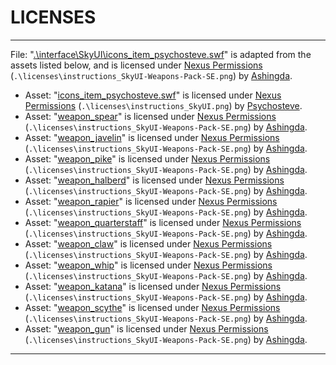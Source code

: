 # LICENSES

---

File: "[.\interface\SkyUI\icons_item_psychosteve.swf](https://www.nexusmods.com/skyrimspecialedition/mods/37231)" is adapted from the assets listed below, and is licensed under [Nexus Permissions](https://www.nexusmods.com/skyrimspecialedition/mods/37231) (`.\licenses\instructions_SkyUI-Weapons-Pack-SE.png`) by [Ashingda](https://www.nexusmods.com/users/10236085).

- Asset: "[icons_item_psychosteve.swf](https://www.nexusmods.com/skyrimspecialedition/mods/12604)" is licensed under [Nexus Permissions](https://www.nexusmods.com/skyrimspecialedition/mods/12604) (`.\licenses\instructions_SkyUI.png`) by [Psychosteve](https://www.nexusmods.com/users/37741).
- Asset: "[weapon_spear](https://www.nexusmods.com/skyrimspecialedition/mods/37231)" is licensed under [Nexus Permissions](https://www.nexusmods.com/skyrimspecialedition/mods/37231) (`.\licenses\instructions_SkyUI-Weapons-Pack-SE.png`) by [Ashingda](https://www.nexusmods.com/users/10236085).
- Asset: "[weapon_javelin](https://www.nexusmods.com/skyrimspecialedition/mods/37231)" is licensed under [Nexus Permissions](https://www.nexusmods.com/skyrimspecialedition/mods/37231) (`.\licenses\instructions_SkyUI-Weapons-Pack-SE.png`) by [Ashingda](https://www.nexusmods.com/users/10236085).
- Asset: "[weapon_pike](https://www.nexusmods.com/skyrimspecialedition/mods/37231)" is licensed under [Nexus Permissions](https://www.nexusmods.com/skyrimspecialedition/mods/37231) (`.\licenses\instructions_SkyUI-Weapons-Pack-SE.png`) by [Ashingda](https://www.nexusmods.com/users/10236085).
- Asset: "[weapon_halberd](https://www.nexusmods.com/skyrimspecialedition/mods/37231)" is licensed under [Nexus Permissions](https://www.nexusmods.com/skyrimspecialedition/mods/37231) (`.\licenses\instructions_SkyUI-Weapons-Pack-SE.png`) by [Ashingda](https://www.nexusmods.com/users/10236085).
- Asset: "[weapon_rapier](https://www.nexusmods.com/skyrimspecialedition/mods/37231)" is licensed under [Nexus Permissions](https://www.nexusmods.com/skyrimspecialedition/mods/37231) (`.\licenses\instructions_SkyUI-Weapons-Pack-SE.png`) by [Ashingda](https://www.nexusmods.com/users/10236085).
- Asset: "[weapon_quarterstaff](https://www.nexusmods.com/skyrimspecialedition/mods/37231)" is licensed under [Nexus Permissions](https://www.nexusmods.com/skyrimspecialedition/mods/37231) (`.\licenses\instructions_SkyUI-Weapons-Pack-SE.png`) by [Ashingda](https://www.nexusmods.com/users/10236085).
- Asset: "[weapon_claw](https://www.nexusmods.com/skyrimspecialedition/mods/37231)" is licensed under [Nexus Permissions](https://www.nexusmods.com/skyrimspecialedition/mods/37231) (`.\licenses\instructions_SkyUI-Weapons-Pack-SE.png`) by [Ashingda](https://www.nexusmods.com/users/10236085).
- Asset: "[weapon_whip](https://www.nexusmods.com/skyrimspecialedition/mods/37231)" is licensed under [Nexus Permissions](https://www.nexusmods.com/skyrimspecialedition/mods/37231) (`.\licenses\instructions_SkyUI-Weapons-Pack-SE.png`) by [Ashingda](https://www.nexusmods.com/users/10236085).
- Asset: "[weapon_katana](https://www.nexusmods.com/skyrimspecialedition/mods/37231)" is licensed under [Nexus Permissions](https://www.nexusmods.com/skyrimspecialedition/mods/37231) (`.\licenses\instructions_SkyUI-Weapons-Pack-SE.png`) by [Ashingda](https://www.nexusmods.com/users/10236085).
- Asset: "[weapon_scythe](https://www.nexusmods.com/skyrimspecialedition/mods/37231)" is licensed under [Nexus Permissions](https://www.nexusmods.com/skyrimspecialedition/mods/37231) (`.\licenses\instructions_SkyUI-Weapons-Pack-SE.png`) by [Ashingda](https://www.nexusmods.com/users/10236085).
- Asset: "[weapon_gun](https://www.nexusmods.com/skyrimspecialedition/mods/37231)" is licensed under [Nexus Permissions](https://www.nexusmods.com/skyrimspecialedition/mods/37231) (`.\licenses\instructions_SkyUI-Weapons-Pack-SE.png`) by [Ashingda](https://www.nexusmods.com/users/10236085).

---
